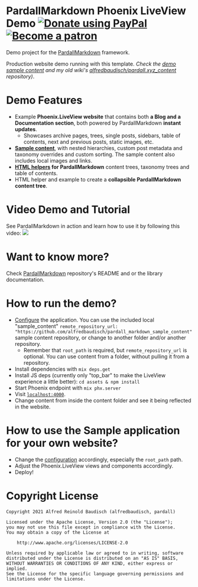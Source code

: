 # PardallMarkdown Phoenix LiveView Demo [![Donate using PayPal](https://raw.githubusercontent.com/laurent22/joplin/dev/Assets/WebsiteAssets/images/badges/Donate-PayPal-green.svg)](https://www.paypal.com/donate?hosted_button_id=FC5FTRRE3548C) [![Become a patron](https://raw.githubusercontent.com/laurent22/joplin/dev/Assets/WebsiteAssets/images/badges/Patreon-Badge.svg)](https://www.patreon.com/alfredbaudisch)

Demo project for the [PardallMarkdown](https://github.com/alfredbaudisch/pardall_markdown) framework.

Production website demo running with this template. *Check the [demo sample content](https://github.com/alfredbaudisch/pardall_markdown_sample_content) and my old wiki's [alfredbaudisch/pardall.xyz_content](https://github.com/alfredbaudisch/pardall.xyz_content) repository)*.

# Demo Features
- Example **Phoenix.LiveView website** that contains both **a Blog and a Documentation section**, both powered by PardallMarkdown **instant updates**.
    - Showcases archive pages, trees, single posts, sidebars, table of contents, next and previous posts, static images, etc.
- **[Sample content](https://github.com/alfredbaudisch/pardall_markdown_sample_content)**, with nested hierarchies, custom post metadata and taxonomy overrides and custom sorting. The sample content also includes local images and links.
- **[HTML helpers](./lib/pardall_web/views/pardall_markdown_helpers.ex) for PardallMarkdown** content trees, taxonomy trees and table of contents.
- HTML helper and example to create a **collapsible PardallMarkdown content tree**.

# Video Demo and Tutorial
See PardallMarkdown in action and learn how to use it by following this video:
[![](https://github.com/alfredbaudisch/pardall_markdown/blob/master/sample_content/static/images/pardallmarkdown-demo-and-tutorial-with-play.jpg)](https://www.youtube.com/watch?v=FdzqToe3dug)

# Want to know more?
Check [PardallMarkdown](https://github.com/alfredbaudisch/pardall_markdown) repository's README and or the library documentation.

# How to run the demo?
- [Configure](https://github.com/alfredbaudisch/pardall_markdown#usage-in-elixir-otp-applications) the application. You can use the included local "sample_content" `remote_repository_url: "https://github.com/alfredbaudisch/pardall_markdown_sample_content"` sample content repository, or change to another folder and/or another repository.
    - Remember that `root_path` is required, but `remote_repository_url` is optional. You can use content from a folder, without pulling it from a repository.
- Install dependencies with `mix deps.get`
- Install JS deps (currently only "top_bar" to make the LiveView experience a little better): `cd assets & npm install`
- Start Phoenix endpoint with `mix phx.server`
- Visit [`localhost:4000`](http://localhost:4000).
- Change content from inside the content folder and see it being reflected in the website.

# How to use the Sample application for your own website?
- Change the [configuration](https://github.com/alfredbaudisch/pardall_markdown#usage-in-elixir-otp-applications) accordingly, especially the `root_path` path.
- Adjust the Phoenix.LiveView views and components accordingly.
- Deploy!

# Copyright License

    Copyright 2021 Alfred Reinold Baudisch (alfredbaudisch, pardall)

    Licensed under the Apache License, Version 2.0 (the "License");
    you may not use this file except in compliance with the License.
    You may obtain a copy of the License at

        http://www.apache.org/licenses/LICENSE-2.0

    Unless required by applicable law or agreed to in writing, software
    distributed under the License is distributed on an "AS IS" BASIS,
    WITHOUT WARRANTIES OR CONDITIONS OF ANY KIND, either express or implied.
    See the License for the specific language governing permissions and
    limitations under the License.
